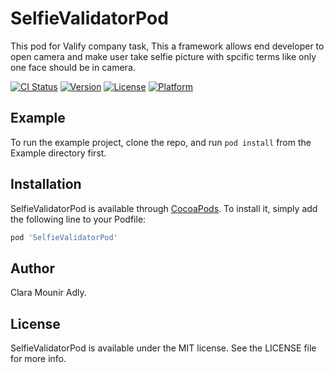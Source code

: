 # SelfieValidatorPod

This pod for Valify company task, This a framework allows end developer to open camera and make user take selfie picture with spcific terms like only one face should be in camera.

[![CI Status](https://img.shields.io/travis/claramounir/SelfieValidatorPod.svg?style=flat)](https://travis-ci.org/claramounir/SelfieValidatorPod)
[![Version](https://img.shields.io/cocoapods/v/SelfieValidatorPod.svg?style=flat)](https://cocoapods.org/pods/SelfieValidatorPod)
[![License](https://img.shields.io/cocoapods/l/SelfieValidatorPod.svg?style=flat)](https://cocoapods.org/pods/SelfieValidatorPod)
[![Platform](https://img.shields.io/cocoapods/p/SelfieValidatorPod.svg?style=flat)](https://cocoapods.org/pods/SelfieValidatorPod)

## Example

To run the example project, clone the repo, and run `pod install` from the Example directory first.



## Installation

SelfieValidatorPod is available through [CocoaPods](https://cocoapods.org). To install
it, simply add the following line to your Podfile:

```ruby
pod 'SelfieValidatorPod'
```

## Author

Clara Mounir Adly.

## License

SelfieValidatorPod is available under the MIT license. See the LICENSE file for more info.
